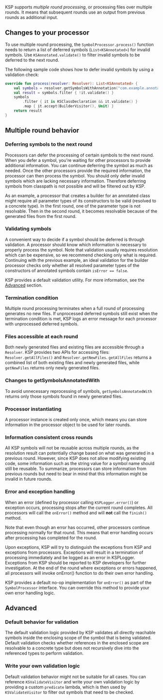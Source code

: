 [//]: # (title: Multiple round processing)

KSP supports _multiple round processing_, or processing files over multiple rounds. It means that subsequent rounds
use an output from previous rounds as additional input.

## Changes to your processor

To use multiple round processing, the `SymbolProcessor.process()` function needs to return a list of deferred symbols 
(`List<KSAnnotated>`) for invalid symbols. Use `KSAnnotated.validate()` to filter invalid symbols to be deferred 
to the next round.

The following sample code shows how to defer invalid symbols by using a validation check:

```kotlin
override fun process(resolver: Resolver): List<KSAnnotated> {
    val symbols = resolver.getSymbolsWithAnnotation("com.example.annotation.Builder")
    val result = symbols.filter { !it.validate() }
    symbols
        .filter { it is KSClassDeclaration && it.validate() }
        .map { it.accept(BuilderVisitor(), Unit) }
    return result
}
```

## Multiple round behavior

### Deferring symbols to the next round

Processors can defer the processing of certain symbols to the next round. When you defer a symbol, you're waiting for 
other processors to provide additional information. You can continue deferring the symbol as much as needed. 
Once the other processors provide the required information, the processor can then process the symbol.
You should only defer invalid symbols which are lacking necessary information. Therefore deferring symbols from classpath 
is not possible and will be filtered out by KSP.

As an example, a processor that creates a builder for an annotated class might require all parameter types of its 
constructors to be valid (resolved to a concrete type). In the first round, one of the parameter type is not resolvable. 
Then in the second round, it becomes resolvable because of the generated files from the first round.

### Validating symbols

A convenient way to decide if a symbol should be deferred is through validation. A processor should know which information 
is necessary to properly process the symbol.
Note that validation usually requires resolution which can be expensive, so we recommend checking only what is required.
Continuing with the previous example, an ideal validation for the builder processor checks only whether all resolved 
parameter types of the constructors of annotated symbols contain `isError == false`.

KSP provides a default validation utility. For more information, see the [Advanced](#advanced) section.

### Termination condition

Multiple round processing terminates when a full round of processing generates no new files. If unprocessed deferred 
symbols still exist when the termination condition is met, KSP logs an error message for each processor with unprocessed 
deferred symbols.

### Files accessible at each round

Both newly generated files and existing files are accessible through a `Resolver`. KSP provides two APIs for accessing 
files: `Resolver.getAllFiles()` and `Resolver.getNewFiles`. `getAllFiles` returns a combined list of both existing files 
and newly generated files, while `getNewFiles` returns only newly generated files.

### Changes to getSymbolsAnnotatedWith

To avoid unnecessary reprocessing of symbols, `getSymbolsAnnotatedWith` returns only those symbols found in newly 
generated files.

### Processor instantiating

A processor instance is created only once, which means you can store information in the processor object to be used for 
later rounds.

### Information consistent cross rounds

All KSP symbols will not be reusable across multiple rounds, as the resolution result can potentially change based on 
what was generated in a previous round. However, since KSP does not allow modifying existing code, some information 
such as the string value for a symbol name should still be reusable. 
To summarize, processors can store information from previous rounds but need to bear in mind that this information 
might be invalid in future rounds.

### Error and exception handling

When an error (defined by processor calling `KSPLogger.error()`) or exception occurs, processing stops after the 
current round completes. All processors will call the `onError()` method and will **not** call the `finish()` method.

Note that even though an error has occurred, other processors continue processing normally for that round. 
This means that error handling occurs after processing has completed for the round.

Upon exceptions, KSP will try to distinguish the exceptions from KSP and exceptions from processors.
Exceptions will result in a termination of processing immediately and be logged as an error in KSPLogger.
Exceptions from KSP should be reported to KSP developers for further investigation.
At the end of the round where exceptions or errors happened, all processors will invoke onError() function to do
their own error handling.

KSP provides a default no-op implementation for `onError()` as part of the `SymbolProcessor` interface. 
You can override this method to provide your own error handling logic.

## Advanced

### Default behavior for validation

The default validation logic provided by KSP validates all directly reachable symbols inside the enclosing scope of 
the symbol that is being validated.
Default validation checks whether references in the enclosed scope are resolvable to a concrete type but does not 
recursively dive into the referenced types to perform validation.

### Write your own validation logic

Default validation behavior might not be suitable for all cases. You can reference `KSValidateVisitor` and write your 
own validation logic by providing a custom `predicate` lambda, which is then used by `KSValidateVisitor` to filter out 
symbols that need to be checked.


